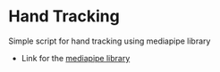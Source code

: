 # Hand Tracking

Simple script for hand tracking using mediapipe library

- Link for the [mediapipe library](https://google.github.io/mediapipe/solutions/hands.html)
